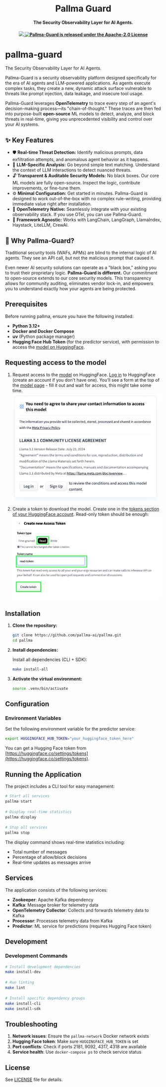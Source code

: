 <h1 align="center">Pallma Guard</h1>
<p align="center">
  <p align="center"><strong>The Security Observability Layer for AI Agents.</strong></p>
</p>

<h4 align="center">
   <a href="https://github.com/pallma-ai/pallma-guard/actions/workflows/ci.yml">
      <img src="https://github.com/pallma-ai/pallma-guard/actions/workflows/ci.yml/badge.svg">
   </a>
   <a href="https://github.com/traceloop/openllmetry/blob/main/LICENSE">
      <img src="https://img.shields.io/badge/license-Apache 2.0-blue.svg" alt="Pallma-Guard is released under the Apache-2.0 License">
  </a>
</h4>


# pallma-guard

The Security Observability Layer for AI Agents.

Pallma-Guard is a security observability platform designed specifically for the era of AI agents and LLM-powered applications. As agents execute complex tasks, they create a new, dynamic attack surface vulnerable to threats like prompt injection, data leakage, and insecure tool usage.

Pallma-Guard leverages **OpenTelemetry** to trace every step of an agent's decision-making process—its "chain-of-thought." These traces are then fed into purpose-built **open-source** ML models to detect, analyze, and block threats in real-time, giving you unprecedented visibility and control over your AI systems.

## ✨ Key Features

* 🛡️ **Real-time Threat Detection:** Identify malicious prompts, data exfiltration attempts, and anomalous agent behavior as it happens.
* 🔎 **LLM-Specific Analysis:** Go beyond simple text matching. Understand the context of LLM interactions to detect nuanced threats.
* 🔓 **Transparent & Auditable Security Models:** No black boxes. Our core ML models are fully open-source. Inspect the logic, contribute improvements, or fine-tune them.
* ⚙️ **Minimal Configuration:** Get started in minutes. Pallma-Guard is designed to work out-of-the-box with no complex rule-writing, providing immediate value right after installation.
* 🔌 **OpenTelemetry Native:** Seamlessly integrate with your existing observability stack. If you use OTel, you can use Pallma-Guard.
* 🤖 **Framework Agnostic:** Works with LangChain, LangGraph, LlamaIndex, Haystack, LiteLLM, CrewAI.


## 🤔 Why Pallma-Guard?

Traditional security tools (WAFs, APMs) are blind to the internal logic of AI agents. They see an API call, but not the malicious prompt that caused it.

Even newer AI security solutions can operate as a "black box," asking you to trust their proprietary logic. **Pallma-Guard is different.** Our commitment to open-source extends to our core security models. This transparency allows for community auditing, eliminates vendor lock-in, and empowers you to understand exactly how your agents are being protected.


## Prerequisites

Before running pallma, ensure you have the following installed:

- **Python 3.12+**
- **Docker and Docker Compose**
- **uv** (Python package manager)
- **Hugging Face Hub Token** (for the predictor service), with permission to access the [model on HuggingFace](https://huggingface.co/meta-llama/Llama-Prompt-Guard-2-22M).

## Requesting access to the model

1. Request access to the [model](https://huggingface.co/meta-llama/Llama-Prompt-Guard-2-22M) on HuggingFace. [Log in](https://huggingface.co/login) to HuggingFace (create an account if you don't have one). You’ll see a form at the top of the [model page](https://huggingface.co/meta-llama/Llama-Prompt-Guard-2-22M) - fill it out and wait for access, this might take some time.
![hf-acccess](assets/images/hf-access.png)

2. Create a token to download the model. Create one in the [tokens section of your HuggingFace account](https://huggingface.co/settings/tokens). Read-only token should be enough:
![hf-token](assets/images/generate-token.png)

## Installation

1. **Clone the repository:**
   ```bash
   git clone https://github.com/pallma-ai/pallma.git
   cd pallma
   ```

2. **Install dependencies:**
   
   Install all dependencies (CLI + SDK):
   ```bash
   make install-all
   ```
3. **Activate the virtual environment:**
   
   ```bash
   source .venv/bin/activate
   ```

## Configuration


### Environment Variables

Set the following environment variable for the predictor service:

```bash
export HUGGINGFACE_HUB_TOKEN="your_huggingface_token_here"
```

You can get a Hugging Face token from [https://huggingface.co/settings/tokens](https://huggingface.co/settings/tokens).

## Running the Application

The project includes a CLI tool for easy management:

```bash
# Start all services
pallma start

# Display real-time statistics
pallma display

# Stop all services
pallma stop
```

The display command shows real-time statistics including:
- Total number of messages
- Percentage of allow/block decisions
- Real-time updates as messages arrive

## Services

The application consists of the following services:

- **Zookeeper**: Apache Kafka dependency
- **Kafka**: Message broker for telemetry data
- **OpenTelemetry Collector**: Collects and forwards telemetry data to Kafka
- **Processor**: Processes telemetry data from Kafka
- **Predictor**: ML service for predictions (requires Hugging Face token)

## Development

### Development Commands

```bash
# Install development dependencies
make install-dev

# Run linting
make lint

# Install specific dependency groups
make install-cli
make install-sdk
```

## Troubleshooting

1. **Network issues**: Ensure the `pallma-network` Docker network exists
2. **Hugging Face token**: Make sure `HUGGINGFACE_HUB_TOKEN` is set
3. **Port conflicts**: Check if ports 2181, 9092, 4317, 4318 are available
4. **Service health**: Use `docker-compose ps` to check service status

## License

See [LICENSE](LICENSE) file for details.